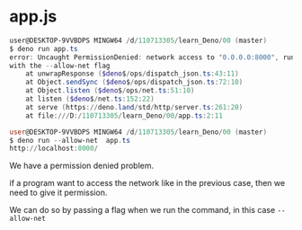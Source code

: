 # app.js

```powershell
user@DESKTOP-9VVBDPS MINGW64 /d/110713305/learn_Deno/00 (master)
$ deno run app.ts
error: Uncaught PermissionDenied: network access to "0.0.0.0:8000", run again 
with the --allow-net flag
    at unwrapResponse ($deno$/ops/dispatch_json.ts:43:11)
    at Object.sendSync ($deno$/ops/dispatch_json.ts:72:10)
    at Object.listen ($deno$/ops/net.ts:51:10)
    at listen ($deno$/net.ts:152:22)
    at serve (https://deno.land/std/http/server.ts:261:20)
    at file:///D:/110713305/learn_Deno/00/app.ts:2:11

user@DESKTOP-9VVBDPS MINGW64 /d/110713305/learn_Deno/00 (master)
$ deno run --allow-net  app.ts
http://localhost:8000/
```

We have a permission denied problem.

if a program want to access the network like in the previous case, then we need to give it permission.

We can do so by passing a flag when we run the command, in this case `--allow-net`

